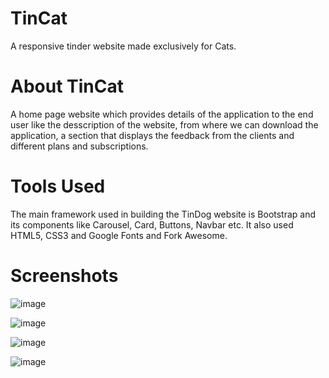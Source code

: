 # TinCat
A responsive tinder website made exclusively for Cats.

# About TinCat
A home page website which provides details of the application to the end user like the desscription of the website, from where we can download the application, a section that displays the feedback from the clients and different plans and subscriptions.

# Tools Used
The main framework used in building the TinDog website is Bootstrap and its components like Carousel, Card, Buttons, Navbar etc. It also used HTML5, CSS3 and Google Fonts and Fork Awesome.

# Screenshots
![image](https://user-images.githubusercontent.com/73755529/185749485-b34f34f8-a934-4de7-a7d2-41086698a22d.png)

![image](https://user-images.githubusercontent.com/73755529/185749510-b8469c10-9c53-4246-ac13-c1e40e3c07a8.png)

![image](https://user-images.githubusercontent.com/73755529/185749666-f9ac65bb-c6bb-4577-aaf5-9236d1ba3f01.png)

![image](https://user-images.githubusercontent.com/73755529/185749687-4bd20cef-bbd8-4aea-a657-e1faefa66eb8.png)
